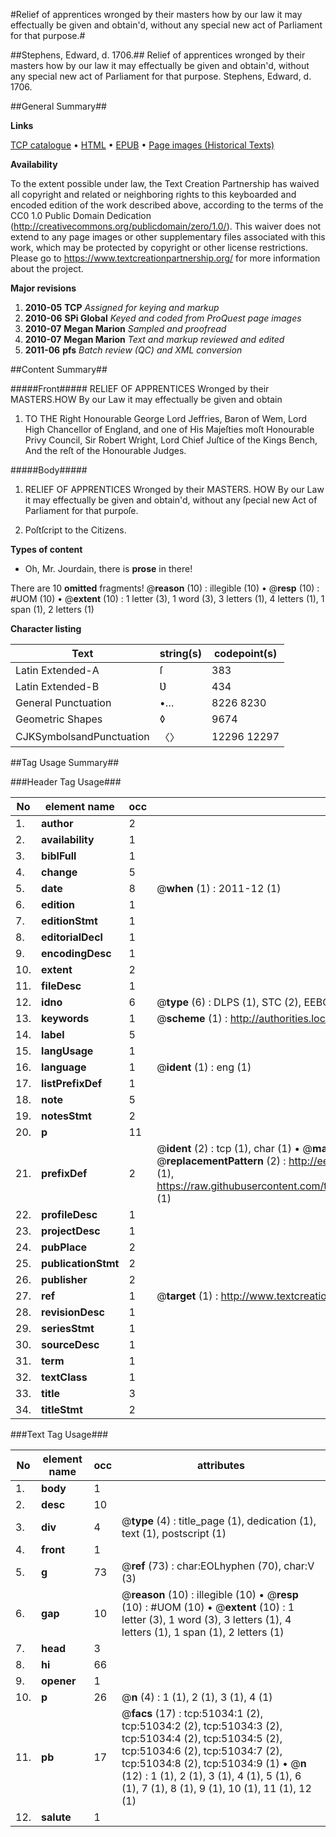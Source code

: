 #Relief of apprentices wronged by their masters how by our law it may effectually be given and obtain'd, without any special new act of Parliament for that purpose.#

##Stephens, Edward, d. 1706.##
Relief of apprentices wronged by their masters how by our law it may effectually be given and obtain'd, without any special new act of Parliament for that purpose.
Stephens, Edward, d. 1706.

##General Summary##

**Links**

[TCP catalogue](http://www.ota.ox.ac.uk/tcp/)  • 
[HTML](http://tei.it.ox.ac.uk/tcp/Texts-HTML/free/A61/A61441.html)  • 
[EPUB](http://tei.it.ox.ac.uk/tcp/Texts-EPUB/free/A61/A61441.epub) • 
[Page images (Historical Texts)](https://historicaltexts.jisc.ac.uk/eebo-11926348e)

**Availability**

To the extent possible under law, the Text Creation Partnership has waived all copyright and related or neighboring rights to this keyboarded and encoded edition of the work described above, according to the terms of the CC0 1.0 Public Domain Dedication (http://creativecommons.org/publicdomain/zero/1.0/). This waiver does not extend to any page images or other supplementary files associated with this work, which may be protected by copyright or other license restrictions. Please go to https://www.textcreationpartnership.org/ for more information about the project.

**Major revisions**

1. __2010-05__ __TCP__ *Assigned for keying and markup*
1. __2010-06__ __SPi Global__ *Keyed and coded from ProQuest page images*
1. __2010-07__ __Megan Marion__ *Sampled and proofread*
1. __2010-07__ __Megan Marion__ *Text and markup reviewed and edited*
1. __2011-06__ __pfs__ *Batch review (QC) and XML conversion*

##Content Summary##

#####Front#####
RELIEF OF APPRENTICES Wronged by their MASTERS.HOW By our Law it may effectually be given and obtain
1. TO THE Right Honourable George Lord Jeffries, Baron of Wem, Lord High Chancellor of England, and one of His Majeſties moſt Honourable Privy Council, Sir Robert Wright, Lord Chief Juſtice of the Kings Bench, And the reſt of the Honourable Judges.

#####Body#####

1. RELIEF OF APPRENTICES Wronged by their MASTERS. HOW By our Law it may effectually be given and obtain'd, without any ſpecial new Act of Parliament for that purpoſe.

1. Poſtſcript to the Citizens.

**Types of content**

  * Oh, Mr. Jourdain, there is **prose** in there!

There are 10 **omitted** fragments! 
 @__reason__ (10) : illegible (10)  •  @__resp__ (10) : #UOM (10)  •  @__extent__ (10) : 1 letter (3), 1 word (3), 3 letters (1), 4 letters (1), 1 span (1), 2 letters (1)

**Character listing**


|Text|string(s)|codepoint(s)|
|---|---|---|
|Latin Extended-A|ſ|383|
|Latin Extended-B|Ʋ|434|
|General Punctuation|•…|8226 8230|
|Geometric Shapes|◊|9674|
|CJKSymbolsandPunctuation|〈〉|12296 12297|

##Tag Usage Summary##

###Header Tag Usage###

|No|element name|occ|attributes|
|---|---|---|---|
|1.|__author__|2||
|2.|__availability__|1||
|3.|__biblFull__|1||
|4.|__change__|5||
|5.|__date__|8| @__when__ (1) : 2011-12 (1)|
|6.|__edition__|1||
|7.|__editionStmt__|1||
|8.|__editorialDecl__|1||
|9.|__encodingDesc__|1||
|10.|__extent__|2||
|11.|__fileDesc__|1||
|12.|__idno__|6| @__type__ (6) : DLPS (1), STC (2), EEBO-CITATION (1), OCLC (1), VID (1)|
|13.|__keywords__|1| @__scheme__ (1) : http://authorities.loc.gov/ (1)|
|14.|__label__|5||
|15.|__langUsage__|1||
|16.|__language__|1| @__ident__ (1) : eng (1)|
|17.|__listPrefixDef__|1||
|18.|__note__|5||
|19.|__notesStmt__|2||
|20.|__p__|11||
|21.|__prefixDef__|2| @__ident__ (2) : tcp (1), char (1)  •  @__matchPattern__ (2) : ([0-9\-]+):([0-9IVX]+) (1), (.+) (1)  •  @__replacementPattern__ (2) : http://eebo.chadwyck.com/downloadtiff?vid=$1&page=$2 (1), https://raw.githubusercontent.com/textcreationpartnership/Texts/master/tcpchars.xml#$1 (1)|
|22.|__profileDesc__|1||
|23.|__projectDesc__|1||
|24.|__pubPlace__|2||
|25.|__publicationStmt__|2||
|26.|__publisher__|2||
|27.|__ref__|1| @__target__ (1) : http://www.textcreationpartnership.org/docs/. (1)|
|28.|__revisionDesc__|1||
|29.|__seriesStmt__|1||
|30.|__sourceDesc__|1||
|31.|__term__|1||
|32.|__textClass__|1||
|33.|__title__|3||
|34.|__titleStmt__|2||


###Text Tag Usage###

|No|element name|occ|attributes|
|---|---|---|---|
|1.|__body__|1||
|2.|__desc__|10||
|3.|__div__|4| @__type__ (4) : title_page (1), dedication (1), text (1), postscript (1)|
|4.|__front__|1||
|5.|__g__|73| @__ref__ (73) : char:EOLhyphen (70), char:V (3)|
|6.|__gap__|10| @__reason__ (10) : illegible (10)  •  @__resp__ (10) : #UOM (10)  •  @__extent__ (10) : 1 letter (3), 1 word (3), 3 letters (1), 4 letters (1), 1 span (1), 2 letters (1)|
|7.|__head__|3||
|8.|__hi__|66||
|9.|__opener__|1||
|10.|__p__|26| @__n__ (4) : 1 (1), 2 (1), 3 (1), 4 (1)|
|11.|__pb__|17| @__facs__ (17) : tcp:51034:1 (2), tcp:51034:2 (2), tcp:51034:3 (2), tcp:51034:4 (2), tcp:51034:5 (2), tcp:51034:6 (2), tcp:51034:7 (2), tcp:51034:8 (2), tcp:51034:9 (1)  •  @__n__ (12) : 1 (1), 2 (1), 3 (1), 4 (1), 5 (1), 6 (1), 7 (1), 8 (1), 9 (1), 10 (1), 11 (1), 12 (1)|
|12.|__salute__|1||
